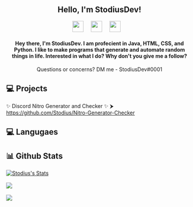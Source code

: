 <h2 align="center">Hello, I'm StodiusDev!</h2>

<p align='center'>
<a href="https://discord.gg/nVwh8jv"><img height="30" src="https://cdn.jsdelivr.net/npm/simple-icons@v3/icons/discord.svg"></a>&nbsp;&nbsp;&nbsp;&nbsp;
<a href="https://www.youtube.com/channel/UC2-k1yKcm2-F_sNaSPsOfyw?sub_confirmation=1"><img height="30" src="https://cdn.jsdelivr.net/npm/simple-icons@v3/icons/youtube.svg"></a>&nbsp;&nbsp;&nbsp;&nbsp;
<a href="https://twitter.com/stodiusdev"><img height="30" src="https://cdn.jsdelivr.net/npm/simple-icons@v3/icons/twitter.svg"></a>&nbsp;&nbsp;&nbsp;&nbsp;
</p>
<h4 color="blue" align="center">Hey there, I'm StodiusDev. I am profecient in Java, HTML, CSS, and Python. I like to make programs that generate and automate random things in life. Interested in what I do? Why don't you give me a follow?</h1>
<p align="center">Questions or concerns? DM me - StodiusDev#0001</p>

## 💻 Projects 
✨ Discord Nitro Generator and Checker ✨ ⮞ https://github.com/Stodius/Nitro-Generator-Checker

## 💻 Langugaes 

## 📊 Github Stats
<p align="left">
<a href="https://github.com/stodius">
  <img align="center" src="https://github-readme-stats.vercel.app/api?username=stodius&show_icons=true&include_all_commits=true&show_icons=true&title_color=fff&icon_color=79ff97&text_color=9f9f9f&bg_color=151515" alt="Stodius's Stats" />
</a>
<br><br>
<a href="https://github.com/stodius?tab=repositories">
  <img align="center" src="https://github-readme-stats.vercel.app/api/top-langs/?username=stodius&layout=compact&show_icons=true&title_color=fff&icon_color=79ff97&text_color=9f9f9f&bg_color=151515" />
</a>
<br>
<br>
  <img align="center" src="https://visitor-badge.laobi.icu/badge?page_id=stodius.stodius" />
</p>


